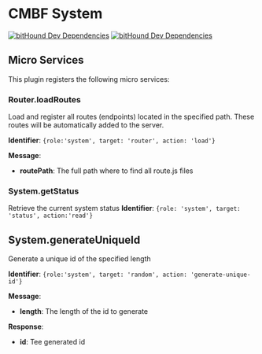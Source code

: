 # CMBF System

[![bitHound Dev Dependencies](https://www.bithound.io/github/Covistra/covistra-core/badges/devDependencies.svg)](https://www.bithound.io/github/Covistra/covistra-core/master/dependencies/npm)
[![bitHound Dev Dependencies](https://www.bithound.io/github/Covistra/hapi-plugin-covistra-system/badges/devDependencies.svg)](https://www.bithound.io/github/Covistra/hapi-plugin-covistra-system/master/dependencies/npm)

## Micro Services

This plugin registers the following micro services:

### Router.loadRoutes
Load and register all routes (endpoints) located in the specified path. These routes will be automatically added to the server.

**Identifier**: ```{role:'system', target: 'router', action: 'load'}```

**Message**:
- **routePath**: The full path where to find all route.js files

### System.getStatus
Retrieve the current system status
**Identifier**: ```{role: 'system', target: 'status', action:'read'}```

## System.generateUniqueId
Generate a unique id of the specified length

**Identifier**: ```{role:'system', target: 'random', action: 'generate-unique-id'}```

**Message**:
- **length**: The length of the id to generate

**Response**:
- **id**: Tee generated id